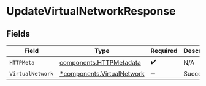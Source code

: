 # UpdateVirtualNetworkResponse


## Fields

| Field                                                                   | Type                                                                    | Required                                                                | Description                                                             |
| ----------------------------------------------------------------------- | ----------------------------------------------------------------------- | ----------------------------------------------------------------------- | ----------------------------------------------------------------------- |
| `HTTPMeta`                                                              | [components.HTTPMetadata](../../models/components/httpmetadata.md)      | :heavy_check_mark:                                                      | N/A                                                                     |
| `VirtualNetwork`                                                        | [*components.VirtualNetwork](../../models/components/virtualnetwork.md) | :heavy_minus_sign:                                                      | Success                                                                 |
